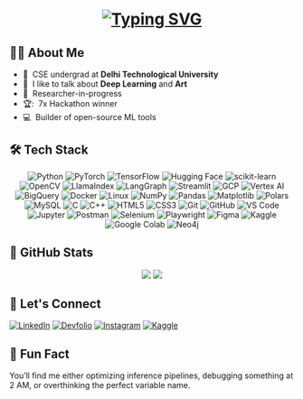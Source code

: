 <h1 align="center">
  <a href="https://git.io/typing-svg">
    <img src="https://readme-typing-svg.demolab.com?font=JetBrains+Mono&size=30&pause=1000&color=4BFDF2&center=true&vCenter=true&random=false&width=800&lines=Hello+Fellow+%3C+Syntax+Sifters%2F+%3E!+%F0%9F%A7%A9;print(%22+This+is+Aryan+Sood+!+%F0%9F%91%8B%22);printf(%22+PyTorch+%F0%9F%94%A5+%22);+Thank+you+for+visiting+my+GitHub+account!" alt="Typing SVG" />
  </a>
</h1>

## 👨‍💻 About Me

- :office: &nbsp;CSE undergrad at **Delhi Technological University**
- :speech_balloon: &nbsp;I like to talk about **Deep Learning** and **Art**
- :book: &nbsp;Researcher-in-progress
- 🏆: &nbsp;7x Hackathon winner 
- :computer: &nbsp;Builder of open-source ML tools

## 🛠️ Tech Stack
<div align="center">

![Python](https://img.shields.io/badge/python-3670A0?style=for-the-badge&logo=python&logoColor=ffdd54)
![PyTorch](https://img.shields.io/badge/pytorch-EE4C2C?style=for-the-badge&logo=pytorch&logoColor=white)
![TensorFlow](https://img.shields.io/badge/TensorFlow-FF6F00?style=for-the-badge&logo=tensorflow&logoColor=white)
![Hugging Face](https://img.shields.io/badge/HuggingFace-FFD21F?style=for-the-badge&logo=huggingface&logoColor=black)
![scikit-learn](https://img.shields.io/badge/scikit--learn-F7931E?style=for-the-badge&logo=scikit-learn&logoColor=white)
![OpenCV](https://img.shields.io/badge/OpenCV-5C3EE8?style=for-the-badge&logo=opencv&logoColor=white)
![LlamaIndex](https://img.shields.io/badge/LlamaIndex-000000?style=for-the-badge&logo=llama&logoColor=white)
![LangGraph](https://img.shields.io/badge/LangGraph-FF4081?style=for-the-badge&logo=graphql&logoColor=white)
![Streamlit](https://img.shields.io/badge/Streamlit-FF4B4B?style=for-the-badge&logo=streamlit&logoColor=white)
![GCP](https://img.shields.io/badge/Google%20Cloud-4285F4?style=for-the-badge&logo=google-cloud&logoColor=white)
![Vertex AI](https://img.shields.io/badge/Vertex%20AI-4285F4?style=for-the-badge&logo=google&logoColor=white)
![BigQuery](https://img.shields.io/badge/BigQuery-669DF6?style=for-the-badge&logo=google-bigquery&logoColor=white)
![Docker](https://img.shields.io/badge/Docker-2496ED?style=for-the-badge&logo=docker&logoColor=white)
![Linux](https://img.shields.io/badge/Linux-FCC624?style=for-the-badge&logo=linux&logoColor=black)
![NumPy](https://img.shields.io/badge/numpy-%23013243.svg?style=for-the-badge&logo=numpy&logoColor=white)
![Pandas](https://img.shields.io/badge/pandas-%23150458.svg?style=for-the-badge&logo=pandas&logoColor=white)
![Matplotlib](https://img.shields.io/badge/Matplotlib-003366?style=for-the-badge&logo=plotly&logoColor=white)
![Polars](https://img.shields.io/badge/Polars-3178C6?style=for-the-badge&logo=polars&logoColor=white)
![MySQL](https://img.shields.io/badge/MySQL-4479A1?style=for-the-badge&logo=mysql&logoColor=white)
![C](https://img.shields.io/badge/c-%2300599C.svg?style=for-the-badge&logo=c&logoColor=white)
![C++](https://img.shields.io/badge/C++-00599C?style=for-the-badge&logo=c%2b%2b&logoColor=white)
![HTML5](https://img.shields.io/badge/html5-%23E34F26.svg?style=for-the-badge&logo=html5&logoColor=white)
![CSS3](https://img.shields.io/badge/css3-%231572B6.svg?style=for-the-badge&logo=css3&logoColor=white)
![Git](https://img.shields.io/badge/Git-F05032?style=for-the-badge&logo=git&logoColor=white)
![GitHub](https://img.shields.io/badge/GitHub-181717?style=for-the-badge&logo=github&logoColor=white)
![VS Code](https://img.shields.io/badge/VSCode-007ACC?style=for-the-badge&logo=visual-studio-code&logoColor=white)
![Jupyter](https://img.shields.io/badge/Jupyter-F37626?style=for-the-badge&logo=jupyter&logoColor=white)
![Postman](https://img.shields.io/badge/Postman-FF6C37?style=for-the-badge&logo=postman&logoColor=white)
![Selenium](https://img.shields.io/badge/Selenium-43B02A?style=for-the-badge&logo=selenium&logoColor=white)
![Playwright](https://img.shields.io/badge/Playwright-2EAD33?style=for-the-badge&logo=playwright&logoColor=white)
![Figma](https://img.shields.io/badge/figma-%23F24E1E.svg?style=for-the-badge&logo=figma&logoColor=white)
![Kaggle](https://img.shields.io/badge/Kaggle-20BEFF?style=for-the-badge&logo=kaggle&logoColor=white)
![Google Colab](https://img.shields.io/badge/Colab-F9AB00?style=for-the-badge&logo=google-colab&logoColor=black)
![Neo4j](https://img.shields.io/badge/Neo4j-4581C3?style=for-the-badge&logo=neo4j&logoColor=white)

</div>


## 🚀 GitHub Stats

<div align="center">
  <img src="https://github-readme-stats.vercel.app/api?username=soodaryan&theme=radical&hide_border=false&include_all_commits=true&count_private=true"/>
  <img src="https://github-readme-streak-stats.herokuapp.com/?user=soodaryan&theme=radical&hide_border=false"/>
</div>


## 📡 Let's Connect

[![LinkedIn](https://img.shields.io/badge/LinkedIn-%230077B5.svg?logo=linkedin&logoColor=white)](https://www.linkedin.com/in/soodaryan/)
[![Devfolio](https://img.shields.io/badge/Devfolio-1A73E8.svg?logo=devfolio&logoColor=white)](https://devfolio.co/@roadkill)
[![Instagram](https://img.shields.io/badge/Instagram-%23E4405F.svg?logo=Instagram&logoColor=white)](https://www.instagram.com/_soodaryan/)
[![Kaggle](https://img.shields.io/badge/Kaggle-20BEFF.svg?logo=Kaggle&logoColor=white)](https://www.kaggle.com/soodaryan)


## 🧠 Fun Fact

You’ll find me either optimizing inference pipelines, debugging something at 2 AM, or overthinking the perfect variable name.
